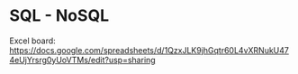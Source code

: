 # SQL - NoSQL

Excel board: https://docs.google.com/spreadsheets/d/1QzxJLK9jhGqtr60L4vXRNukU474eUjYrsrg0yUoVTMs/edit?usp=sharing